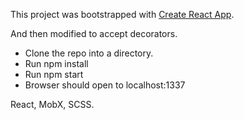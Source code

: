 This project was bootstrapped with [Create React App](https://github.com/facebookincubator/create-react-app).

And then modified to accept decorators.

- Clone the repo into a directory.
- Run npm install
- Run npm start
- Browser should open to localhost:1337
 
React, MobX, SCSS.
